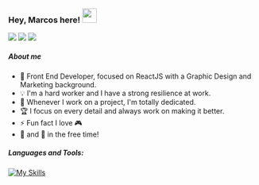 ### Hey, Marcos here! <img src="https://raw.githubusercontent.com/MartinHeinz/MartinHeinz/master/wave.gif" width="29px"> 

 <a href = "mailto:mvsouza7@gmail.com"><img src="https://img.shields.io/badge/-Gmail-%23333?style=for-the-badge&logo=gmail&logoColor=red" target="_blank"></a>
 <a href="https://www.linkedin.com/in/mvnulman" target="_blank"><img src="https://img.shields.io/badge/-LinkedIn-%230077B5?style=for-the-badge&logo=linkedin&logoColor=white" target="_blank"></a> 
<img src="C:\Users\Marcos Vinicius\Desktop" />

##### About me

- 🚀 Front End Developer, focused on ReactJS with a Graphic Design and Marketing background.
- 💡 I'm a hard worker and I have a strong resilience at work.
- 🎯 Whenever I work on a project, I'm totally dedicated. 
- 🏆 I focus on every detail and always work on making it better.
- ⚡ Fun fact I love 🎮
- 🎸 and 📸 in the free time! 

##### Languages and Tools: 
[![My Skills](https://skillicons.dev/icons?i=html,css,js,react,nodejs,git,figma,ps,ai )](https://skillicons.dev)

